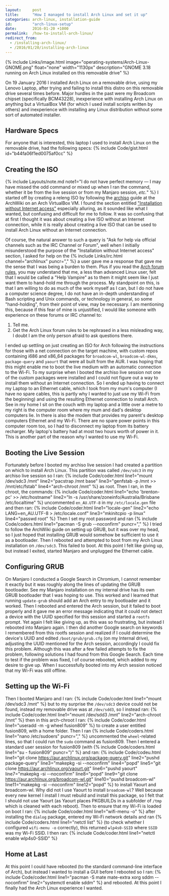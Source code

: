 ```yaml
---
layout:     post
title:      "How I managed to install Arch Linux and set it up"
categories: arch-linux, installation-guide
id:         "arch-linux-setup"
date:       2016-01-20 +1000
permalink:  /how-to-install-arch-linux/
redirect_from:
  - /installing-arch-linux/
  - /2016/01/20/installing-arch-linux
---
```

{% include Links/image.html image="operating-systems/Arch-Linux-GNOME.png" float="none" width="1130px" description="GNOME 3.18 running on Arch Linux installed on this removable drive" %}

On 19 January 2016 I installed Arch Linux on a removable drive, using my Lenovo Laptop, after trying and failing to install this distro on this removable drive several times before. Major hurdles in the past were my Broadcom chipset (specifically BCM43228), inexperience with installing Arch Linux on anything but a VirtualBox VM (for which I used install scripts written by others) and inexperience with installing any Linux distribution without some sort of automated installer.

## Hardware Specs
For anyone that is interested, this laptop I used to install Arch Linux on the removable drive, had the following specs:
{% include Code/gist.html id="b44fa06f1ed0075af0cc" %}

## Creating the ISO
{% include Layouts/note.md note1="I do not have perfect memory &mdash; I may have missed the odd command or mixed up when I ran the command, whether it be from the live session or from my Manjaro session, <i>etc.</i>" %}
I started off by creating a releng ISO by following the [archiso](https://wiki.archlinux.org/index.php/Archiso) guide at the ArchWiki on an Arch VirtualBox VM. I found the section entitled ["Installation without Internet access"](https://wiki.archlinux.org/index.php/Archiso#Installation_without_Internet_access) especially alluring, as it sounded like what I wanted, but confusing and difficult for me to follow. It was so confusing that at first I thought it was about creating a live ISO without an Internet connection, while it is really about creating a live ISO that can be used to install Arch Linux without an Internet connection.

Of course, the natural answer to such a query is "Ask for help via official channels such as the IRC Channel or Forum", well when I initially misunderstood the purpose of the "Installation without Internet access" section, I asked for help on the {% include Links/irc.html channel="archlinux" puncr="," %} a user gave me a response that gave me the sense that I was being a burden to them. Plus if you read the [Arch forum rules](https://bbs.archlinux.org/viewtopic.php?id=130309), you may understand that me, a less than advanced Linux user, felt that I would be called a "Help Vampire" as to them it might seem like I just want them to hand-hold me through the process. My standpoint on this, is that I am willing to do as much of the work myself as I can, but I do not have a computer science degree, I do not have an in-depth understanding of Bash scripting and Unix commands, or technology in general, so some "hand-holding", from their point of view, may be necessary. I am mentioning this, because if this fear of mine is unjustified, I would like someone with experience on these forums or IRC channel to:
1. Tell me.
2. Get the Arch Linux forum rules to be rephrased in a less misleading way, I doubt I am the only person afraid to ask questions there.

I ended up settling on just creating an ISO for Arch following the instructions for those with a net connection on the target machine, with custom repos containing i686 and x86_64 packages for `broadcom-wl`, `broadcom-wl-dkms`, `package-query` and `yaourt` that were all built from the AUR. I was hoping that this might enable me to boot the live medium with an automatic connection to the Wi-Fi. To my surprise when I booted the archiso live session not one of the custom packages were installed and I could not figure out a way to install them without an Internet connection. So I ended up having to connect my Laptop to an Ethernet cable, which I took from my mum's computer (I have no spare cables, this is partly why I wanted to just use my Wi-Fi from the beginning) and using the resulting Ethernet connection to install Arch. See in my home I sit on the couch with my laptop and a little over a metre to my right is the computer room where my mum and dad's desktop computers lie. In there is also the modem that provides my parent's desktop computers Ethernet and my Wi-Fi. There are no spare power points in this computer room too, so I had to disconnect my laptop from its battery recharger. My laptop's battery had at most two hours worth of power in it. This is another part of the reason why I wanted to use my Wi-Fi.

## Booting the Live Session
Fortunately before I booted my archiso live session I had created a partition on which to install Arch Linux. This partition was called `/dev/sdc3` in my archiso live session so I ran:
{% include Code/coder.html line1="mount /dev/sdc3 /mnt" line2="pacstrap /mnt base" line3="genfstab -p /mnt >> /mnt/etc/fstab" line4="arch-chroot /mnt" %}
as root. Then I ran, in the chroot, the commands:
{% include Code/coder.html line1="echo 'brenton-pc' >> /etc/hostname" line2="ln -s /usr/share/zoneinfo/Australia/Brisbane /etc/localtime" %}
uncommented `en_AU.UTF-8` in my `/etc/locale.gen` file and then ran:
{% include Code/coder.html line1="locale-gen" line2="echo LANG=en_AU.UTF-8 > /etc/locale.conf" line3="mkinitcpio -p linux" line4="passwd root" %}
Then I set my root password and ran {% include Code/coders.html line1="pacman -S grub --noconfirm" puncr="," %} I tried to follow the ArchWiki guide on setting up GRUB, but it was over my head, so I just hoped that installing GRUB would somehow be sufficient to use it as a bootloader. Then I rebooted and attempted to boot from my Arch Linux installation on `/dev/sdc3`. This failed to boot. At this point I felt like giving up, but instead I exited, started Manjaro and unplugged the Ethernet cable.

## Configuring GRUB
On Manjaro I conducted a Google Search in Chromium, I cannot remember it exactly but it was roughly along the lines of updating the GRUB bootloader. See my Manjaro installation on my internal drive has its own GRUB bootloader that I was hoping to use. This worked and I learned that running `update-grub` should add an Arch entry to my bootloader and it worked. Then I rebooted and entered the Arch session, but it failed to boot properly and it gave me an error message indicating that it could not detect a device with the UUID specified for this session and started a `rootfs` prompt. Yet again I felt like giving up, as this was so frustrating, but instead I rebooted into Manjaro again. I then did another Google search on keywords I remembered from this rootfs session and realized if I could determine the device's UUID and edited `/boot/grub/grub.cfg` (on my Internal drive), adjusting the UUID mentioned for the Arch session, accordingly I could fix this problem. Although this was after a few failed attempts to fix the problem, following solutions I had found from this Google Search. Each time to test if the problem was fixed, I of course rebooted, which added to my desire to give up. When I successfully booted into my Arch session noticed that my Wi-Fi was still offline.

## Setting up the Wi-Fi
Then I booted Manjaro and I ran:
{% include Code/coder.html line1="mount /dev/sdc3 /mnt" %}
but to my surprise the `/dev/sdc3` device could not be found, instead my removable drive was at `/dev/sdd3`, so I instead ran:
{% include Code/coder.html line1="mount /dev/sdd3 /mnt" line2="arch-chroot /mnt" %}
then in this arch-chroot I ran:
{% include Code/coder.html line1="useradd -m -g wheel fusion809" %}
to create a user entitled fusion809, with a home folder. Then I ran {% include Code/coders.html line1="nano /etc/sudoers" puncr="," %} uncommented the `wheel`-related lines, so that I could run the `sudo` command as fusion809. Then I entered a standard user session for fusion809 (with {% include Code/coders.html line1="su - fusion809" puncr=")" %} and ran:
{% include Code/codeu.html line1="git clone https://aur.archlinux.org/package-query.git" line2="pushd package-query" line3="makepkg -si --noconfirm" line4="popd" line5="git clone https://aur.archlinux.org/yaourt.git" line6="pushd yaourt" line7="makepkg -si --noconfirm" line8="popd" line9="git clone https://aur.archlinux.org/broadcom-wl.git" line10="pushd broadcom-wl" line11="makepkg -si --noconfirm" line12="popd" %}
to install Yaourt and broadcom-wl. Why did not I use Yaourt to install `broadcom-wl`? Well because every new kernel I install I must rebuild and install this package, so I felt that I should not use Yaourt (as Yaourt places PKGBUILDs in a subfolder of `/tmp` which is cleaned with each reboot). Then to ensure that my Wi-Fi is loaded on boot I ran:
{% include Code/coder.html line1="wifi-menu -o" %}
after installing the `dialog` package, entered my Wi-Fi network details and ran {% include Code/coders.html line1="netctl list" %} (to check whether I configured `wifi-menu -o` correctly), this returned `wlp4s0-SSID` where `SSID` was my Wi-Fi SSID. I then ran:
{% include Code/coder.html line1="netctl enable wlp4s0-SSID" %}

## Home at Last
At this point I could have rebooted (to the standard command-line interface of Arch), but instead I wanted to install a GUI before I rebooted so I ran:
{% include Code/coder.html line1="pacman -S mate mate-extra xorg sddm --noconfirm" line2="systemctl enable sddm" %}
and rebooted. At this point I finally had the Arch Linux experience I wanted.
